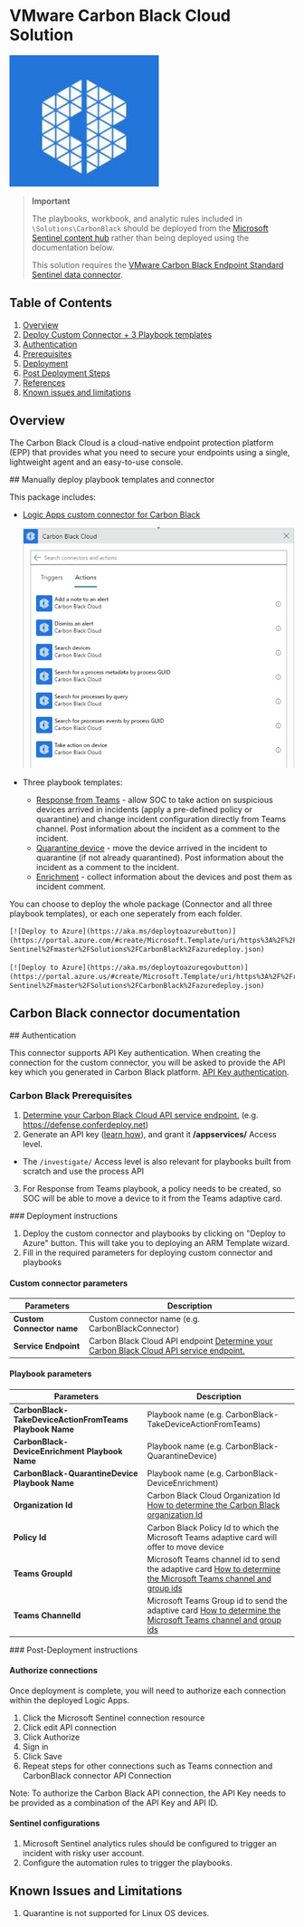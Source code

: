 # VMware Carbon Black Cloud Solution

![Carbon Black logo](./Data%20Connectors/CarbonBlack.PNG)

> **Important**
>
> The playbooks, workbook, and analytic rules included in `\Solutions\CarbonBlack` should be deployed from the [Microsoft Sentinel content hub]('https://docs.microsoft.com/azure/sentinel/sentinel-solutions-deploy#install-or-update-a-solution') rather than being deployed using the documentation below.
>
> This solution requires the [VMware Carbon Black Endpoint Standard Sentinel data connector]('https://docs.microsoft.com/azure/sentinel/data-connectors-reference#vmware-carbon-black-endpoint-standard-preview').
>

## Table of Contents

1. [Overview](#overview)
1. [Deploy Custom Connector + 3 Playbook templates](#deployall)
1. [Authentication](#importantnotes)
1. [Prerequisites](#prerequisites)
1. [Deployment](#deployment)
1. [Post Deployment Steps](#postdeployment)
1. [References](#references)
1. [Known issues and limitations](#limitations)

## Overview

The Carbon Black Cloud is a cloud-native endpoint protection platform (EPP) that provides what you need to secure your endpoints using a single, lightweight agent and an easy-to-use console.

<a name="deployall">
## Manually deploy playbook templates and connector

This package includes:

* [Logic Apps custom connector for Carbon Black](./Data%20Connectors)

  ![custom connector](./Data%20Connectors/CarbonBlackListOfActions.png)

* Three playbook templates:

  * [Response from Teams](./Playbooks/CarbonBlack-TakeDeviceActionFromTeams) - allow SOC to take action on suspicious devices arrived in incidents (apply a pre-defined policy or quarantine) and change incident configuration directly from Teams channel. Post information about the incident as a comment to the incident.
  * [Quarantine device](./Playbooks/CarbonBlack-QuarantineDevice) - move the device arrived in the incident to quarantine (if not already quarantined). Post information about the incident as a comment to the incident.
  * [Enrichment](./Playbooks/CarbonBlack-DeviceEnrichment) - collect information about the devices and post them as incident comment.

You can choose to deploy the whole package (Connector and all three playbook templates), or each one seperately from each folder.

    [![Deploy to Azure](https://aka.ms/deploytoazurebutton)](https://portal.azure.com/#create/Microsoft.Template/uri/https%3A%2F%2Fraw.githubusercontent.com%2FAzure%2FAzure-Sentinel%2Fmaster%2FSolutions%2FCarbonBlack%2Fazuredeploy.json) 

    [![Deploy to Azure](https://aka.ms/deploytoazuregovbutton)](https://portal.azure.us/#create/Microsoft.Template/uri/https%3A%2F%2Fraw.githubusercontent.com%2FAzure%2FAzure-Sentinel%2Fmaster%2FSolutions%2FCarbonBlack%2Fazuredeploy.json)

## Carbon Black connector documentation

<a name="authentication">
## Authentication

This connector supports API Key authentication. When creating the connection for the custom connector, you will be asked to provide the API key which you generated in Carbon Black platform. [API Key authentication](https://developer.carbonblack.com/reference/carbon-black-cloud/authentication/#creating-an-api-key).

<a name="prerequisites">

### Carbon Black Prerequisites

1. [Determine your Carbon Black Cloud API service endpoint.](https://developer.carbonblack.com/reference/carbon-black-cloud/authentication/#building-your-base-urls) (e.g. https://defense.conferdeploy.net)
2. Generate an API key ([learn how](https://developer.carbonblack.com/reference/carbon-black-cloud/authentication/#creating-an-api-key)), and grant it  **/appservices/** Access level.

  * The `/investigate/` Access level is also relevant for playbooks built from scratch and use the process API

3. For Response from Teams playbook, a policy needs to be created, so SOC will be able to move a device to it from the Teams adaptive card.

<a name="deployment">
### Deployment instructions

1. Deploy the custom connector and playbooks by clicking on "Deploy to Azure" button. This will take you to deploying an ARM Template wizard.
2. Fill in the required parameters for deploying custom connector and playbooks

#### Custom connector parameters

| Parameters | Description |
|----------------|--------------|
|**Custom Connector name**| Custom connector name (e.g. CarbonBlackConnector) |
|**Service Endpoint** | Carbon Black Cloud API endpoint [Determine your Carbon Black Cloud API service endpoint.](https://developer.carbonblack.com/reference/carbon-black-cloud/authentication/#building-your-base-urls) |

#### Playbook parameters

| Parameters | Description |
|----------------|--------------|
|**CarbonBlack-TakeDeviceActionFromTeams Playbook Name**| Playbook name (e.g. CarbonBlack-TakeDeviceActionFromTeams) |
|**CarbonBlack-DeviceEnrichment Playbook Name** | Playbook name (e.g. CarbonBlack-QuarantineDevice) |
|**CarbonBlack-QuarantineDevice Playbook Name** | Playbook name (e.g. CarbonBlack-DeviceEnrichment) |
|**Organization Id** | Carbon Black Cloud Organization Id [How to determine the Carbon Black organization Id](https://developer.carbonblack.com/reference/carbon-black-cloud/authentication/#creating-an-api-key) |
|**Policy Id** | Carbon Black Policy Id to which the Microsoft Teams adaptive card will offer to move device |
|**Teams GroupId** | Microsoft Teams channel id to send the adaptive card [How to determine the Microsoft Teams channel and group ids](https://docs.microsoft.com/powershell/module/teams/get-teamchannel?view=teams-ps) |
|**Teams ChannelId** | Microsoft Teams Group id to send the adaptive card [How to determine the Microsoft Teams channel and group ids](https://docs.microsoft.com/powershell/module/teams/get-teamchannel?view=teams-ps) |

<a name="postdeployment">
### Post-Deployment instructions

#### Authorize connections

Once deployment is complete, you will need to authorize each connection within the deployed Logic Apps.

1. Click the Microsoft Sentinel connection resource
2. Click edit API connection
3. Click Authorize
4. Sign in
5. Click Save
6. Repeat steps for other connections such as Teams connection and CarbonBlack connector API Connection

Note: To authorize the Carbon Black API connection, the API Key needs to be provided as a combination of the API Key and API ID.

#### Sentinel configurations

1. Microsoft Sentinel analytics rules should be configured to trigger an incident with risky user account.
2. Configure the automation rules to trigger the playbooks.

<a name="limitations">

## Known Issues and Limitations

1. Quarantine is not supported for Linux OS devices.
